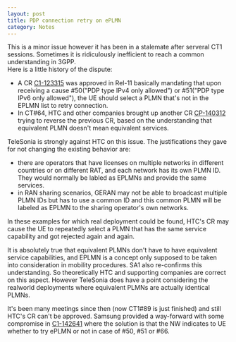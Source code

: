 ```yaml
---
layout: post
title: PDP connection retry on ePLMN
category: Notes 
---
```


This is a minor issue however it has been in a stalemate after serveral
CT1 sessions. Sometimes it is ridiculously inefficient to reach a common
understanding in 3GPP.<br/>
Here is a little history of the dispute:<br/>

- A CR [C1-123315]() was approved in Rel-11 basically mandating that upon
receiving a cause #50("PDP type IPv4 only allowed") or #51("PDP type IPv6 only
allowed"), the UE should select a PLMN that's not in the EPLMN list to retry
connection.<br/>
- In CT#64, HTC and other companies brought up another CR [CP-140312]() trying to reverse the
previous CR, based on the understanding that equivalent PLMN doesn't mean
equivalent services.

TeleSonia is strongly against HTC on this issue. The justifications they gave
for not changing the existing behavior are:<br/>

- there are operators that have licenses on multiple networks in different
countries or on different RAT, and each network has its own PLMN ID. They would
normally be labled as EPLMNs and provide the same services.<br/> 
- in RAN sharing scenarios, GERAN may not be able to broadcast multiple PLMN IDs
but has to use a common ID and this common PLMN will be labeled as EPLMN to the
sharing operator's own networks.<br/>

In these examples for which real deployment could be found, HTC's CR may cause
the UE to repeatedly select a PLMN that has the same service capability and got
rejected again and again.<br/> 

It is absolutely true that equivalent PLMNs don't have to have equivalent
service capabilities, and EPLMN is a concept only supposed to be taken into
consideration in mobility procedures. SA1 also re-confirms this understanding.
So theoretically HTC and supporting companies are correct on this aspect.
However TeleSonia does have a point considering the realworld deployments where
equivalent PLMNs are actually identical PLMNs.<br/>

It's been many meetings since then (now CT1#89 is just finished) and still HTC's
CR can't be approved. Samsung provided a way-forward with some compromise in
[C1-142641]() where the solution is that the NW indicates to UE whether to try
ePLMN or not in case of #50, #51 or #66. <br/>
 


